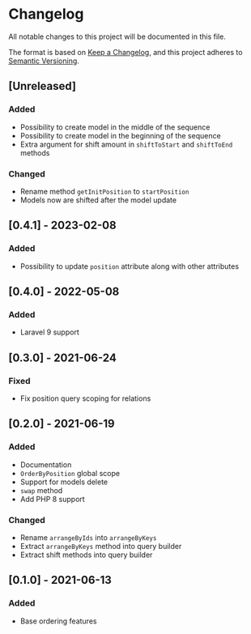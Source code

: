 # Changelog

All notable changes to this project will be documented in this file.

The format is based on [Keep a Changelog](https://keepachangelog.com/en/1.0.0/),
and this project adheres to [Semantic Versioning](https://semver.org/spec/v2.0.0.html).


## [Unreleased]

### Added

- Possibility to create model in the middle of the sequence
- Possibility to create model in the beginning of the sequence
- Extra argument for shift amount in `shiftToStart` and `shiftToEnd` methods  

### Changed

- Rename method `getInitPosition` to `startPosition`
- Models now are shifted after the model update

## [0.4.1] - 2023-02-08

### Added

- Possibility to update `position` attribute along with other attributes

## [0.4.0] - 2022-05-08

### Added

- Laravel 9 support

## [0.3.0] - 2021-06-24

### Fixed

- Fix position query scoping for relations

## [0.2.0] - 2021-06-19

### Added

- Documentation
- `OrderByPosition` global scope
- Support for models delete 
- `swap` method
- Add PHP 8 support

### Changed

- Rename `arrangeByIds` into `arrangeByKeys`
- Extract `arrangeByKeys` method into query builder
- Extract shift methods into query builder

## [0.1.0] - 2021-06-13

### Added

- Base ordering features
